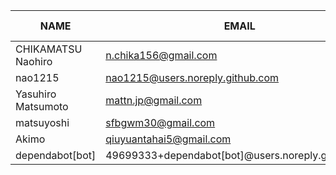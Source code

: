 |        NAME        |                       EMAIL                       | +(APPEND) | -(DELETE) |
|--------------------|---------------------------------------------------|-----------|-----------|
| CHIKAMATSU Naohiro | n.chika156@gmail.com                              |      4737 |      1334 |
| nao1215            | nao1215@users.noreply.github.com                  |        22 |        13 |
| Yasuhiro Matsumoto | mattn.jp@gmail.com                                |        19 |        32 |
| matsuyoshi         | sfbgwm30@gmail.com                                |         5 |         6 |
| Akimo              | qiuyuantahai5@gmail.com                           |         1 |         1 |
| dependabot[bot]    | 49699333+dependabot[bot]@users.noreply.github.com |         0 |         0 |
